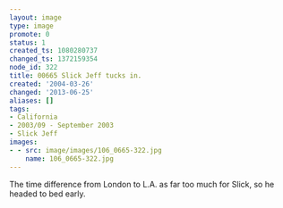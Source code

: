 ```yaml
---
layout: image
type: image
promote: 0
status: 1
created_ts: 1080280737
changed_ts: 1372159354
node_id: 322
title: 00665 Slick Jeff tucks in.
created: '2004-03-26'
changed: '2013-06-25'
aliases: []
tags:
- California
- 2003/09 - September 2003
- Slick Jeff
images:
- - src: image/images/106_0665-322.jpg
    name: 106_0665-322.jpg
---
```

The time difference from London to L.A. as far too much for Slick, so he headed to bed early.
